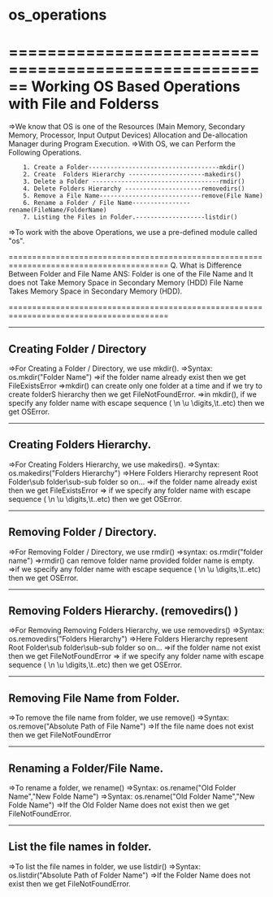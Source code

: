 # os_operations

======================================================
				Working OS Based Operations with File and Folderss
======================================================
=>We know that OS is one of the Resources (Main Memory, Secondary Memory, Processor, Input Output Devices) 
   Allocation  and De-allocation Manager during Program Execution.
=>With OS, we can Perform the Following Operations.

		1. Create a Folder------------------------------------mkdir()
		2. Create  Folders Hierarchy ---------------------makedirs()
		3. Delete a Folder -----------------------------------rmdir()
		4. Delete Folders Hierarchy ---------------------removedirs()
		5. Remove a File Name----------------------------remove(File Name)
		6. Rename a Folder / File Name----------------rename(FileName/FolderName)
		7. Listing the Files in Folder.-------------------listdir()
=>To work with the above Operations, we use a pre-defined module called "os".

========================================================================================
Q. What is Difference Between Folder and File Name
ANS: Folder is one of the File Name and It does not Take Memory Space in Secondary Memory (HDD)
          File Name Takes Memory Space in Secondary Memory (HDD).
          
========================================================================================

--------------------------------------------------------------------------------------------
Creating Folder / Directory
--------------------------------------------------------------------------------------------
=>For Creating a Folder / Directory, we use  mkdir().
=>Syntax:   os.mkdir("Folder Name")
=>if the folder name already exist then we get FileExistsError
=>mkdir() can create only one folder at a time and if we try to create folderS hierarchy then 
    we get FileNotFoundError.
=>in mkdir(), if we specify any folder name with escape sequence ( \n \u \digits,\t..etc) then 
   we get OSError.


------------------------------------------------------------------------------------------------------------
Creating Folders Hierarchy.
-----------------------------------------------------------------------------------------------------------
=>For Creating Folders Hierarchy, we use makedirs().
=>Syntax:    os.makedirs("Folders Hierarchy")
=>Here Folders Hierarchy represent Root Folder\sub folder\sub-sub folder so on... 
=>if the folder name already exist then we get FileExistsError
=> if we specify any folder name with escape sequence ( \n \u \digits,\t..etc) then 
   we get OSError.

----------------------------------------------------------------------------------------------------------
Removing Folder / Directory.
----------------------------------------------------------------------------------------------------------
=>For Removing Folder / Directory, we use rmdir()
=>syntax: os.rmdir("folder name")
=>rmdir() can remove folder name provided folder name is empty.
=>if we specify any folder name with escape sequence ( \n \u \digits,\t..etc) then 
   we get OSError.
   
-------------------------------------------------------------------------------
Removing Folders Hierarchy. (removedirs() )
----------------------------------------------------------------------------------------------------------
=>For Removing Removing Folders Hierarchy, we use removedirs()
=>Syntax:    os.removedirs("Folders Hierarchy") 
=>Here Folders Hierarchy represent Root Folder\sub folder\sub-sub folder so on... 
=>if the folder name not  exist then we get FileNotFoundError
=> if we specify any folder name with escape sequence ( \n \u \digits,\t..etc) then 
   we get OSError.


---------------------------------------------------------------------------------------------------
Removing File Name from Folder.
---------------------------------------------------------------------------------------------------
=>To remove the file name from folder, we use remove()
=>Syntax:  os.remove("Absolute Path of File Name")
=>If the file name does not exist then we get FileNotFoundError


---------------------------------------------------------------------------------------------------
Renaming a Folder/File Name.
---------------------------------------------------------------------------------------------------
=>To rename a folder, we rename()
=>Syntax:  os.rename("Old Folder Name","New Folde Name")
=>Syntax:  os.rename("Old Folder Name","New Folde Name")
=>If the Old Folder Name does not exist then we get FileNotFoundError.


---------------------------------------------------------------------------------------------------
List the file names in folder.
---------------------------------------------------------------------------------------------------
=>To list the file names in folder, we use listdir()
=>Syntax:   os.listdir("Absolute Path of Folder Name")
=>If the Folder Name does not exist then we get FileNotFoundError.

